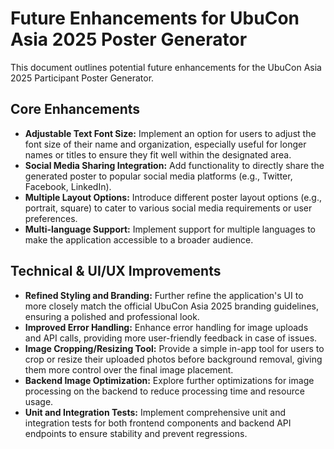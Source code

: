 # Future Enhancements for UbuCon Asia 2025 Poster Generator

This document outlines potential future enhancements for the UbuCon Asia 2025 Participant Poster Generator.

## Core Enhancements

-   **Adjustable Text Font Size:** Implement an option for users to adjust the font size of their name and organization, especially useful for longer names or titles to ensure they fit well within the designated area.
-   **Social Media Sharing Integration:** Add functionality to directly share the generated poster to popular social media platforms (e.g., Twitter, Facebook, LinkedIn).
-   **Multiple Layout Options:** Introduce different poster layout options (e.g., portrait, square) to cater to various social media requirements or user preferences.
-   **Multi-language Support:** Implement support for multiple languages to make the application accessible to a broader audience.

## Technical & UI/UX Improvements

-   **Refined Styling and Branding:** Further refine the application's UI to more closely match the official UbuCon Asia 2025 branding guidelines, ensuring a polished and professional look.
-   **Improved Error Handling:** Enhance error handling for image uploads and API calls, providing more user-friendly feedback in case of issues.
-   **Image Cropping/Resizing Tool:** Provide a simple in-app tool for users to crop or resize their uploaded photos before background removal, giving them more control over the final image placement.
-   **Backend Image Optimization:** Explore further optimizations for image processing on the backend to reduce processing time and resource usage.
-   **Unit and Integration Tests:** Implement comprehensive unit and integration tests for both frontend components and backend API endpoints to ensure stability and prevent regressions.
